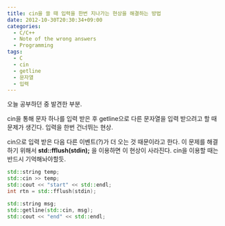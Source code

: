 ```yaml
---
title: cin을 쓸 때 입력을 한번 지나가는 현상을 해결하는 방법
date: 2012-10-30T20:30:34+09:00
categories:
  - C/C++
  - Note of the wrong answers
  - Programming
tags:
  - C
  - cin
  - getline
  - 문자열
  - 입력
---
```

오늘 공부하던 중 발견한 부분.

cin을 통해 문자 하나를 입력 받은 후 getline으로 다른 문자열을 입력 받으려고 할 때 문제가 생긴다. 입력을 한번 건너뛰는 현상.

cin으로 입력 받은 다음 다른 이벤트(?)가 더 오는 것 때문이라고 한다. 이 문제를 해결하기 위해서 **std::fflush(stdin);** 을 이용하면 이 현상이 사라진다. cin을 이용할 때는 반드시 기억해놔야할듯.

```cpp
std::string temp;
std::cin >> temp;
std::cout << "start" << std::endl;
int rtn = std::fflush(stdin);

std::string msg;
std::getline(std::cin, msg);
std::cout << "end" << std::endl;
```
